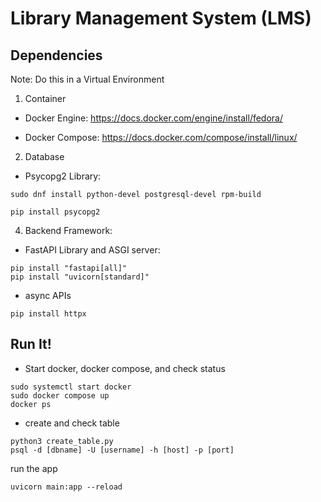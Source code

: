 # Library Management System (LMS)

## Dependencies

Note: Do this in a Virtual Environment

1. Container

- Docker Engine: https://docs.docker.com/engine/install/fedora/

- Docker Compose: https://docs.docker.com/compose/install/linux/

2. Database

- Psycopg2 Library:
```
sudo dnf install python-devel postgresql-devel rpm-build

pip install psycopg2
```

4. Backend Framework: 
- FastAPI Library and ASGI server:
```
pip install "fastapi[all]"
pip install "uvicorn[standard]"
```
- async APIs
```
pip install httpx
``` 


## Run It!

- Start docker, docker compose, and check status
```
sudo systemctl start docker
sudo docker compose up
docker ps 
```
- create and check table 
```
python3 create_table.py
psql -d [dbname] -U [username] -h [host] -p [port]
```
run the app
```
uvicorn main:app --reload
```

